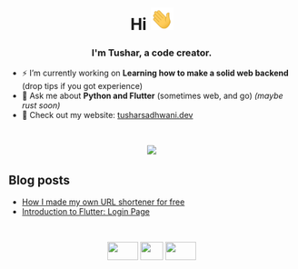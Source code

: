 <h1 align="center">Hi <img src="https://raw.githubusercontent.com/ABSphreak/ABSphreak/master/gifs/Hi.gif" width="40px" /></h1>
<h3 align="center">I'm Tushar, a code creator.</h3>

- ⚡ I’m currently working on **Learning how to make a solid web backend** (drop tips if you got experience)
- 💬 Ask me about **Python and Flutter** (sometimes web, and go) _(maybe rust soon)_
- 📲 Check out my website: [tusharsadhwani.dev](https://tusharsadhwani.dev)

<br />

<p align="center">
  <img src="https://github-readme-stats.vercel.app/api?username=tusharsadhwani&show_icons=true">
</p>

## Blog posts

<!-- BLOG-POST-LIST:START -->
- [How I made my own URL shortener for free](https://medium.com/@tushar.sadhwani000/how-i-made-my-own-url-shortener-for-free-751d29afa463?source=rss-927ae3d72027------2)
- [Introduction to Flutter: Login Page](https://medium.com/@tushar.sadhwani000/introduction-to-flutter-login-page-61dc7e1a4a9c?source=rss-927ae3d72027------2)
<!-- BLOG-POST-LIST:END -->

<br />

<p align="center">
<a href="mailto:tushar.sadhwani000@gmail.com" target="blank"><img src="https://cdn.jsdelivr.net/npm/simple-icons@3.0.1/icons/gmail.svg" height="32" width="54" /></a>
<a href="https://t.me/tusharsadhwani" target="blank"><img src="https://cdn.jsdelivr.net/npm/simple-icons@3.0.1/icons/minutemailer.svg" height="32" width="40" /></a>
<a href="https://instagram.com/sadhlife" target="blank"><img src="https://cdn.jsdelivr.net/npm/simple-icons@3.0.1/icons/instagram.svg" height="32" width="54" /></a>
</p>
